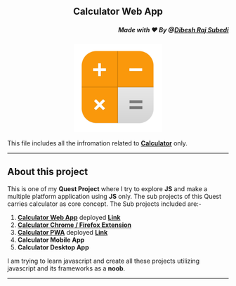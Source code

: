 ## <p align="center"> Calculator Web App 
##### <p align="right">Made with ❤️ By @[Dibesh Raj Subedi](https://github.com/itSubeDibesh)</p></p>

<p align="center">
<img  src="./WebApp/Assets/Images/favicon.png" width="200" alt="Calculator Logo" ></p>

This file includes all the infromation related to [**Calculator**](./) only.

---
## About this project
This is one of my __Quest Project__ where I try to explore **JS** and make a multiple platform application using **JS** only. The sub projects of this Quest carries  calculator as core concept. The Sub projects included are:-

1. [__Calculator Web App__](./WebApp) deployed [__Link__](https://www.calculator.quest.codemoker.com/index.html)
1. [__Calculator Chrome / Firefox Extension__](./Chrome_Extension)
1. [__Calculator PWA__](./PWA) deployed [__Link__](https://www.calculator.quest.codemoker.com/index.html)
1. __Calculator Mobile App__
1. __Calculator Desktop App__

I am trying to learn javascript and create all these projects utilizing javascript and its frameworks as a __noob__. 

___
